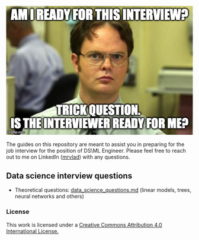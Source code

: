 ![image](.pictures/dwight.jpg)

The guides on this repository are meant to assist you in preparing for the job interview for the position of DS\ML 
Engineer. Please feel free to reach out to me on LinkedIn ([mrvlad](https://www.linkedin.com/in/mrvlad/)) with any 
questions.

## Data science interview questions
* Theoretical questions: [data_science_questions.md](https://github.com/hipvlady/machine-learning-interview/blob/main/data_science_questions.md) (linear models, trees, neural networks and others)

### License
This work is licensed under a [Creative Commons Attribution 4.0 International License.](https://creativecommons.org/licenses/by/4.0/)

